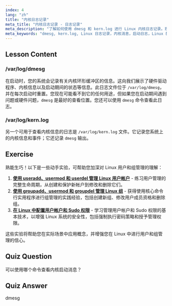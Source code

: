```yaml
---
index: 4
lang: "zh"
title: "内核日志记录"
meta_title: "内核日志记录 - 日志记录"
meta_description: "了解如何使用 dmesg 和 kern.log 进行 Linux 内核日志记录。理解启动消息和硬件问题。探索内核日志以获取系统洞察。"
meta_keywords: "dmesg, kern.log, Linux 日志记录，内核消息，启动日志，Linux 教程，初学者指南"
---
```


## Lesson Content

### /var/log/dmesg

在启动时，您的系统会记录有关内核环形缓冲区的信息。这向我们展示了硬件驱动程序、内核信息以及启动期间的状态等信息。此日志文件位于 `/var/log/dmesg`，并在每次启动时重置。您现在可能看不到它的任何用途，但如果您在启动期间遇到问题或硬件问题，`dmesg` 是最好的查看位置。您还可以使用 `dmesg` 命令查看此日志。

### /var/log/kern.log

另一个可用于查看内核信息的日志是 `/var/log/kern.log` 文件。它记录您系统上的内核信息和事件；它还记录 `dmesg` 输出。

## Exercise

熟能生巧！以下是一些动手实验，可帮助您加深对 Linux 用户和组管理的理解：

1. **[使用 useradd、usermod 和 userdel 管理 Linux 用户帐户](https://labex.io/zh/labs/comptia-manage-linux-user-accounts-with-useradd-usermod-and-userdel-590837)** - 练习用户管理的完整生命周期，从创建和保护新帐户到修改和删除它们。
2. **[使用 groupadd、usermod 和 groupdel 管理 Linux 组](https://labex.io/zh/labs/comptia-manage-linux-groups-with-groupadd-usermod-and-groupdel-590836)** - 获得使用核心命令行实用程序进行组管理的实践经验，包括创建新组、修改用户成员资格和删除组。
3. **[在 Linux 中配置用户帐户和 Sudo 权限](https://labex.io/zh/labs/comptia-configure-user-accounts-and-sudo-privileges-in-linux-590856)** - 学习管理用户帐户和 Sudo 权限的基本技术，以增强 Linux 系统的安全性，包括强制执行密码策略和授予管理权限。

这些实验将帮助您在实际场景中应用概念，并增强您在 Linux 中进行用户和组管理的信心。

## Quiz Question

可以使用哪个命令查看内核启动消息？

## Quiz Answer

dmesg
